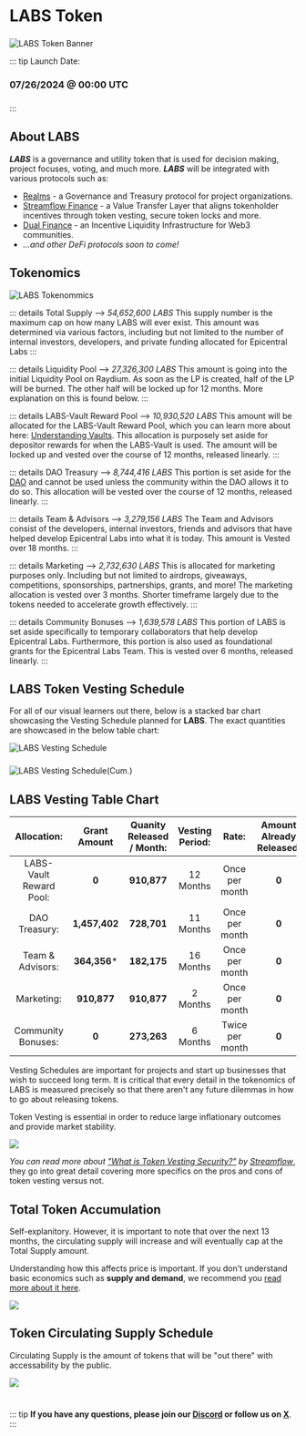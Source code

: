 # LABS Token
###
<img src="/LABS-Token-Banner.png" alt="LABS Token Banner">

::: tip Launch Date:
### 07/26/2024 @ 00:00 UTC
### 
:::

## About LABS

***LABS*** is a governance and utility token that is used for decision making, project focuses, voting, and much more. ***LABS*** will be integrated with various protocols such as:
* [Realms](https://realms.today/) - a Governance and Treasury protocol for project organizations.
* [Streamflow Finance](https://streamflow.finance/) - a Value Transfer Layer that aligns tokenholder incentives through token vesting, secure token locks and more.
* [Dual Finance](https://www.dual.finance/) - an Incentive Liquidity Infrastructure for Web3 communities.
* *...and other DeFi protocols soon to come!*

## Tokenomics

<img src="/LABS-Tokenomics-v1.png" alt="LABS Tokenommics">

::: details Total Supply --> *54,652,600 LABS*
This supply number is the maximum cap on how many LABS will ever exist. This amount was determined via various factors, including but not limited to the number of internal investors, developers, and private funding allocated for Epicentral Labs
:::

::: details Liquidity Pool --> *27,326,300 LABS*
This amount is going into the initial Liquidity Pool on Raydium. As soon as the LP is created, half of the LP will be burned. The other half will be locked up for 12 months. More explanation on this is found below.
:::

::: details LABS-Vault Reward Pool --> *10,930,520 LABS* 
This amount will be allocated for the LABS-Vault Reward Pool, which you can learn more about here: [Understanding Vaults](/vault-program-docs/understanding-vaults.md). This allocation is purposely set aside for depositor rewards for when the LABS-Vault is used. The amount will be locked up and vested over the course of 12 months, released linearly.
:::

::: details DAO Treasury --> *8,744,416 LABS* 
This portion is set aside for the [DAO](/terminology#decentralized-autonomous-organization-dao) and cannot be used unless the community within the DAO allows it to do so. This allocation will be vested over the course of 12 months, released linearly. 
:::

::: details Team & Advisors --> *3,279,156 LABS*
The Team and Advisors consist of the developers, internal investors, friends and advisors that have helped develop Epicentral Labs into what it is today. This amount is Vested over 18 months.
:::

::: details Marketing --> *2,732,630 LABS* 
This is allocated for marketing purposes only. Including but not limited to airdrops, giveaways, competitions, sponsorships, partnerships, grants, and more! The marketing allocation is vested over 3 months. Shorter timeframe largely due to the tokens needed to accelerate growth effectively.
:::

::: details Community Bonuses --> *1,639,578 LABS*
This portion of LABS is set aside specifically to temporary collaborators that help develop Epicentral Labs. Furthermore, this portion is also used as foundational grants for the Epicentral Labs Team. This is vested over 6 months, released linearly.
:::

## LABS Token Vesting Schedule

For all of our visual learners out there, below is a stacked bar chart showcasing the Vesting Schedule planned for **LABS**. The exact quantities are showcased in the below table chart:

<img src="/Linear Vesting.png" alt="LABS Vesting Schedule">

###

<img src="/Cumulative Vesting.png" alt="LABS Vesting Schedule(Cum.)">

## LABS Vesting Table Chart

| **Allocation:** | **Grant Amount** | **Quanity Released / Month:** | **Vesting Period:** | **Rate:** | **Amount Already Released:** |
|:-------:|:-------:|:-------:|:-------:|:-------:|:-------:|
| LABS-Vault Reward Pool: | **0** | **910,877** | 12 Months | Once per month | **0** |
| DAO Treasury: | **1,457,402** | **728,701** | 11 Months | Once per month | **0** |
| Team & Advisors: | **364,356*** | **182,175** | 16 Months | Once per month | **0** |
| Marketing: | **910,877** | **910,877** | 2 Months | Once per month | **0** |
| Community Bonuses: | **0** | **273,263** | 6 Months | Twice per month | **0** |



Vesting Schedules are important for projects and start up businesses that wish to succeed long term. It is critical that every detail in the tokenomics of LABS is measured precisely so that there aren't any future dilemmas in how to go about releasing tokens. 

Token Vesting is essential in order to reduce large inflationary outcomes and provide market stability.

<img src="/ProsnConsVesting.png">

*You can read more about ["What is Token Vesting Security?"](https://blog.streamflow.finance/what-is-token-vesting-security/) by [Streamflow](https://streamflow.finance/)*, they go into great detail covering more specifics on the pros and cons of token vesting versus not.

## Total Token Accumulation
Self-explanitory. However, it is important to note that over the next 13 months, the circulating supply will increase and will eventually cap at the Total Supply amount. 

Understanding how this affects price is important. If you don't understand basic economics such as **supply and demand**, we recommend you [read more about it here](https://www.investopedia.com/ask/answers/033115/how-does-law-supply-and-demand-affect-prices.asp#:~:text=The%20law%20of%20supply%20and%20demand%20centers%20on%20prices%20that,while%20demand%20increases%2C%20prices%20rise.).

<img src="/LABS-Total-Accumulation.png">

## Token Circulating Supply Schedule
Circulating Supply is the amount of tokens that will be "out there" with accessability by the public. 

<img src="/LABS-Released-Per-Month.png">

#

::: tip
**If you have any questions, please join our [**Discord**](https://discord.gg/5asAuY2sR8) or follow us on [**X**](https://x.com/EpicentralLabs)**.
:::